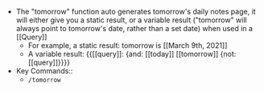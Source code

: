 - The "tomorrow" function auto generates tomorrow's daily notes page, it will either give you a static result, or a variable result ("tomorrow" will always point to tomorrow's date, rather than a set date) when used in a [[Query]] 
    - For example, a static result: tomorrow is [[March 9th, 2021]]
    - A variable result: {{[[query]]: {and: [[today]] [[tomorrow]] {not: [[query]]}}}}
- Key Commands::
    - `/tomorrow`

